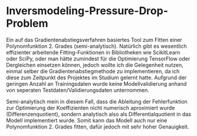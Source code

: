 # Inversmodeling-Pressure-Drop-Problem
Ein auf das Gradientenabstiegsverfahren basiertes Tool zum Fitten einer Polynomfunktion 2. Grades (semi-analytisch).
Natürlich gibt es wesentlich effizienter arbeitende Fitting-Funktionen in Bibliotheken wie ScikitLearn oder SciPy, oder man hätte zumindest für die Optimierung TensorFlow oder Dergleichen einsetzen können, jedoch wollte ich die Gelegenheit nutzen, einmal selber die Gradientenabstiegmethode zu implementieren, da ich diese zum Zeitpunkt des Projektes im Studium gelernt hatte. 
Aufgrund der geringen Anzahl an Trainingsdaten wurde keine Modellvalidierung anhand von seperaten Testdaten/Validierungsdaten unternommen. 

Semi-analytisch mein in diesem Fall, dass die Ableitung der Fehlerfunktion zur Optimierung der Koeffizienten nicht numerisch aproximiert wurde (Differenzenquotient), sondern analytisch also als Differentialquotient in das Modell implementiert wurde. Somit kann das Modell auch nur eine Polynomfunktion 2. Grades fitten, dafür jedoch mit sehr hoher Genauigkeit.
